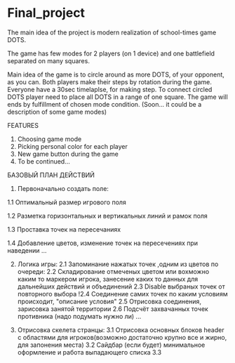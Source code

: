 # Final_project

The main idea of the project is modern realization of school-times game DOTS.

The game has few modes for 2 players (on 1 device) and one battlefield separated on many squares. 

Main idea of the game is to circle around as more DOTS, of your opponent, as you can. 
Both players make their steps by rotation during the game. Everyone have a 30sec timelaplse, for making step.
To connect circled DOTS player need to place all DOTS in a range of one square.
The game will ends by fulfillment of chosen mode condition.
(Soon... it could be a description of some game modes)

FEATURES

1. Choosing game mode
2. Picking personal color for each player
3. New game button during the game
4. To be continued...


БАЗОВЫЙ ПЛАН ДЕЙСТВИЙ

1. Первоначально создать поле:
 
 1.1 Оптимальный размер игрового поля
 
 1.2 Разметка горизонтальных и вертикальных линий и рамок поля
 
 1.3 Проставка точек на пересечаниях
 
 1.4 Добавление цветов, изменение точек на пересечениях при наведении
 ...
 
2. Логика игры: 
 2.1 Запоминание нажатых точек ,одним из цветов по очереди: 
  2.2 Складирование отмеченых цветом или вохможно каким то маркером игрока, занесение каких то данных для дальнейших действий и объединений
  2.3 Disable выбраных точек от повторного выбора
 !2.4 Соединение самих точек по каким условиям происходит, "описание условия"
  2.5 Отрисовка соединения, зарисовка занятой территории
  2.6 Подсчёт захвачанных точек противника (надо подумать нужно ли)
  ...
 
3. Отрисовка скелета странцы:
 3.1 Отрисовка основных блоков header с областями для игроков(возможно достаточно крупно все и жирно, для запонения места)
 3.2 Сайдбар (если будет) минимальное оформление и работа выпадающего списка
 3.3 
